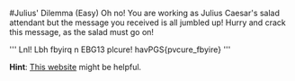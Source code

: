 #Julius' Dilemma (Easy)
Oh no! You are working as Julius Caesar's salad attendant but the message you received is all jumbled up! Hurry and crack this message, as the salad must go on!

'''
Lnl! Lbh fbyirq n EBG13 plcure! havPGS{pvcure_fbyire}
'''

**Hint**: [This website](https://cryptii.com/) might be helpful.
